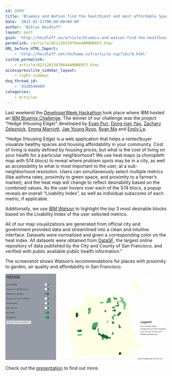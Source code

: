 ```yaml
---
id: 1099
title: 'Bluemix and Watson find the healthiest and most affordable Spaces to live'
date: '2015-02-11T00:00:00+00:00'
author: 'Niklas Heidloff'
layout: post
guid: 'http://heidloff.eu/article/bluemix-and-watson-find-the-healthiest-and-most-affordable-spaces-to-live/'
permalink: /article/02112015070444AMNHEKPJ.htm/
URL_before_HTML_Import:
    - 'http://heidloff.net/nh/home.nsf/article.xsp?id=/9.html'
custom_permalink:
    - article/02112015070444AMNHEKPJ.htm/
accesspresslite_sidebar_layout:
    - right-sidebar
dsq_thread_id:
    - '4328549469'
categories:
    - Articles
---
```


 Last weekend the [DeveloperWeek Hackathon](http://heidloff.net/nh/home.nsf/article.xsp?id=02092015060020AMNHEJF9.htm) took place where IBM hosted an [IBM Bluemix Challenge](http://www.slideshare.net/niklasheidloff/developerweek-hackathon-ibm-bluemix-challenge). The winner of our challenge was the project “Hedge (Housing Edge)” developed by [Evan Pun](https://www.linkedin.com/pub/evan-pun/56/290/621), [Dong-han Yao](https://www.linkedin.com/in/donghanyao), [Zachary Zeleznick](https://www.linkedin.com/in/zzeleznick), [Emma Marriott](https://www.linkedin.com/pub/emma-marriott/48/898/672), [Jae Young Ryoo](https://www.linkedin.com/pub/jae-young-ryoo/32/a01/267), [Ryan Ma](https://www.linkedin.com/in/ryanma1) and [Emily Le](https://www.linkedin.com/in/emilybntle).

“Hedge (Housing Edge) is a web application that helps a renter/buyer visualize healthy spaces and housing affordability in your community. Cost of living is easily defined by housing prices, but what is the cost of living on your health for a particular neighborhood? We use heat maps (a choropleth map with 574 blocs) to reveal where problem spots may be in a city, as well as accessibility to what is most important to the user, at a sub-neighborhood resolution. Users can simultaneously select multiple metrics (like asthma rates, proximity to green space, and proximity to a farmer’s market), and the heat map will change to reflect desirability based on the combined values. As the user hovers over each of the 574 blocs, a popup reveals an overall “Livability Index”, as well as individual subscores of each metric, if applicable.

Additionally, we use [IBM Watson](https://console.ng.bluemix.net/#/store/serviceOfferingGuid=183b2af6-8224-48ba-a006-0bccff4ef9ac&fromCatalog=true) to highlight the top 3 most desirable blocks based on the Livability Index of the user selected metrics.

All of our map visualizations are generated from official city and government provided data and streamlined into a clean and intuitive interface. Datasets were normalized and given a corresponding color on the heat index. All datasets were obtained from [DataSF](https://data.sfgov.org/), the largest online repository of data published by the City and County of San Francisco, and verified with public available public health information.”

The screenshot shows Watson’s recommendations for places with proximity to garden, air quality and affordability in San Francisco.

![image](/assets/img/2015/02/hedge1.png)

Check out the [presentation](http://heidloff.net/nh/home.nsf/dx/hedge2.pdf/$file/hedge2.pdf) to find out more.